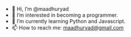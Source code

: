 - 👋 Hi, I’m @maadhuryad
- 👀 I’m interested in becoming a programmer.
- 🌱 I’m currently learning Python and Javascript. 
- 📫 How to reach me: maadhuryad@gmail.com

<!---
maadhuryad/maadhuryad is a ✨ special ✨ repository because its `README.md` (this file) appears on your GitHub profile.
You can click the Preview link to take a look at your changes.
--->

